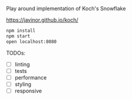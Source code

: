 Play around implementation of Koch's Snowflake

https://javinor.github.io/koch/

```bash
npm install
npm start
open localhost:8080
```

TODOs:
- [ ] linting
- [ ] tests
- [ ] performance
- [ ] styling
- [ ] responsive
